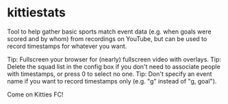 # kittiestats

Tool to help gather basic sports match event data (e.g. when goals were scored and by whom) from recordings on YouTube, but can be used to record timestamps for whatever you want.

Tip: Fullscreen your browser for (nearly) fullscreen video with overlays.
Tip: Delete the squad list in the config box if you don't need to associate people with timestamps, or press 0 to select no one.
Tip: Don't specify an event name if you want to record timestamps only (e.g. "g" instead of "g, goal").

Come on Kitties FC!
